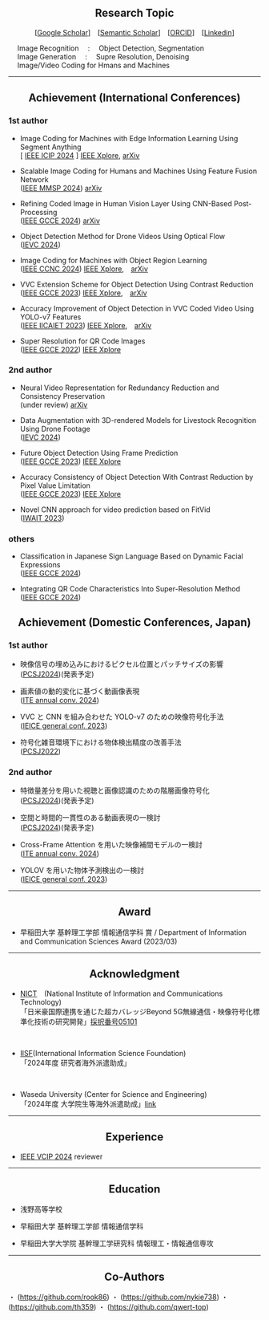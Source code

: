 ## <div align="center">Research Topic</div>

<div align="center">
  
[[Google Scholar](https://scholar.google.com/citations?user=14XgxpcAAAAJ)]&emsp;[[Semantic Scholar](https://www.semanticscholar.org/author/Takahiro-Shindo/153439569?sort=total-citations)]&emsp;[[ORCID](https://orcid.org/0009-0003-9202-4594)]&emsp;[[Linkedin](https://www.linkedin.com/in/takahiro-shindo-222277318/)]<br> 

</div>

&emsp; Image Recognition &emsp;:&emsp; Object Detection, Segmentation<br>
&emsp; Image Generation &emsp;:&emsp; Supre Resolution, Denoising<br>
&emsp; Image/Video Coding for Hmans and Machines<br>

---
## <div align="center">Achievement (International Conferences)</div>
### 1st author
- Image Coding for Machines with Edge Information Learning Using Segment Anything<br>
[ [IEEE ICIP 2024](https://2024.ieeeicip.org/) ]
[IEEE Xplore](https://ieeexplore.ieee.org/document/10647785), [arXiv](https://arxiv.org/abs/2403.04173)

- Scalable Image Coding for Humans and Machines Using Feature Fusion Network<br>
([IEEE MMSP 2024](https://attend.ieee.org/mmsp-2024/))
[arXiv](https://arxiv.org/abs/2405.09152)

- Refining Coded Image in Human Vision Layer Using CNN-Based Post-Processing<br>
([IEEE GCCE 2024](https://www.ieee-gcce.org/2024/))
[arXiv](https://arxiv.org/abs/2405.11894)

- Object Detection Method for Drone Videos Using Optical Flow<br>
([IEVC 2024](https://www.iieej.org/en/ievc2024/))


- Image Coding for Machines with Object Region Learning <br>
([IEEE CCNC 2024](https://ccnc2024.ieee-ccnc.org/))
[IEEE Xplore](https://ieeexplore.ieee.org/abstract/document/10454864),&emsp;[arXiv](https://arxiv.org/abs/2308.13984)

- VVC Extension Scheme for Object Detection Using Contrast Reduction<br>
([IEEE GCCE 2023](https://www.ieee-gcce.org/2023/index.html))
[IEEE Xplore](https://ieeexplore.ieee.org/abstract/document/10315373),&emsp;[arXiv](https://arxiv.org/abs/2305.18782)

- Accuracy Improvement of Object Detection in VVC Coded Video Using YOLO-v7 Features<br> 
([IEEE IICAIET 2023](http://iicaiet.ieeesabah.org/iicaiet2023.html))
[IEEE Xplore](https://ieeexplore.ieee.org/abstract/document/10291646),&emsp;[arXiv](https://arxiv.org/abs/2304.00689)

- Super Resolution for QR Code Images<br>
([IEEE GCCE 2022](https://www.ieee-gcce.org/2022/))
[IEEE Xplore](https://ieeexplore.ieee.org/abstract/document/10014154)


### 2nd author
- Neural Video Representation for Redundancy Reduction and Consistency Preservation<br>
(under review)
[arXiv](https://arxiv.org/abs/2409.18497)

- Data Augmentation with 3D-rendered Models for Livestock Recognition Using Drone Footage<br>
([IEVC 2024](https://www.iieej.org/en/ievc2024/))


- Future Object Detection Using Frame Prediction<br>
([IEEE GCCE 2023](https://www.ieee-gcce.org/2023/index.html))
[IEEE Xplore](https://ieeexplore.ieee.org/abstract/document/10315434)

- Accuracy Consistency of Object Detection With Contrast Reduction by Pixel Value Limitation<br>
([IEEE GCCE 2023](https://www.ieee-gcce.org/2023/index.html))
[IEEE Xplore](https://ieeexplore.ieee.org/abstract/document/10315359)

- Novel CNN approach for video prediction based on FitVid<br>
([IWAIT 2023](https://iwait.online/))


### others
- Classification in Japanese Sign Language Based on Dynamic Facial Expressions<br>
([IEEE GCCE 2024](https://www.ieee-gcce.org/2024/))

- Integrating QR Code Characteristics Into Super-Resolution Method<br>
([IEEE GCCE 2024](https://www.ieee-gcce.org/2024/))

## <div align="center">Achievement (Domestic Conferences, Japan)</div>

### 1st author
- 映像信号の埋め込みにおけるピクセル位置とパッチサイズの影響<br>
([PCSJ2024](https://www.pcsj-imps.org/archive/2024.html))(発表予定)

- 画素値の動的変化に基づく動画像表現<br>
([ITE annual conv. 2024](https://www.ite.or.jp/annual/2024/))

- VVC と CNN を組み合わせた YOLO-v7 のための映像符号化手法<br>
([IEICE general conf. 2023](https://www.ieice-taikai.jp/2023general/jpn/index.html))

- 符号化雑音環境下における物体検出精度の改善手法<br>
([PCSJ2022](https://www.pcsj-imps.org/archive/2022.html))

### 2nd author
- 特徴量差分を用いた視聴と画像認識のための階層画像符号化<br>
([PCSJ2024](https://www.pcsj-imps.org/archive/2024.html))(発表予定)

- 空間と時間的一貫性のある動画表現の一検討<br>
([PCSJ2024](https://www.pcsj-imps.org/archive/2024.html))(発表予定)

- Cross-Frame Attention を用いた映像補間モデルの一検討<br>
([ITE annual conv. 2024](https://www.ite.or.jp/annual/2024/))

- YOLOV を用いた物体予測検出の一検討<br>
([IEICE general conf. 2023](https://www.ieice-taikai.jp/2023general/jpn/index.html))

---

## <div align="center">Award</div>
- 早稲田大学 基幹理工学部 情報通信学科 賞 / Department of Information and Communication Sciences Award (2023/03)<br>

---

## <div align="center">Acknowledgment</div>
- [NICT](https://www.nict.go.jp/index.html)&emsp;(National Institute of Information and Communications Technology)<br>
「日米豪国際連携を通じた超カバレッジBeyond 5G無線通信・映像符号化標準化技術の研究開発」[採択番号05101](https://www.nict.go.jp/collabo/commission/B5Gsokushin/B5G_05101.html)<br>
<br>

- [IISF](http://www.iisf.or.jp/)(International Information Science Foundation)<br>
「2024年度 研究者海外派遣助成」<br>
<br>

- Waseda University (Center for Science and Engineering)<br>
「2024年度 大学院生等海外派遣助成」[link](https://waseda-research-portal.jp/international/graduate-student/)<br>


---

## <div align="center">Experience</div>
- [IEEE VCIP 2024](https://www.vcip2024.org/index.html) reviewer

---

## <div align="center">Education</div>
- 浅野高等学校<br>

- 早稲田大学 基幹理工学部 情報通信学科<br>

- 早稲田大学大学院 基幹理工学研究科 情報理工・情報通信専攻<br>

---

## <div align="center">Co-Authors</div>
・ (https://github.com/rook86)
・ (https://github.com/nykie738)
・ (https://github.com/th359)
・ (https://github.com/qwert-top)

  
<br>
<!--
<p><img src="https://github-readme-stats.vercel.app/api?username=final-0&theme=transparent"/></p>
<p><img align="left" src="https://github-readme-stats.vercel.app/api/top-langs?username=final-0&layout=compact&theme=transparent"/></p><br>
<!--<p><img align="left" src="https://github-profile-trophy.vercel.app/?username=final-0"/></p><br>-->
<!--
#### .
#### .
### Languages and Tools
<p align="left"> <a href="https://www.python.org" target="_blank" rel="noreferrer"> <img src="https://raw.githubusercontent.com/devicons/devicon/master/icons/python/python-original.svg" alt="python" width="40" height="40"/> </a> <a href="https://pytorch.org/" target="_blank" rel="noreferrer"> <img src="https://www.vectorlogo.zone/logos/pytorch/pytorch-icon.svg" alt="pytorch" width="40" height="40"/> </a> <a href="https://www.tensorflow.org" target="_blank" rel="noreferrer"> <img src="https://www.vectorlogo.zone/logos/tensorflow/tensorflow-icon.svg" alt="tensorflow" width="40" height="40"/> </a> </p>
<!--
### Software
#### VTM
-->
